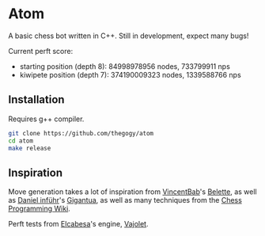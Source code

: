 # Atom

A basic chess bot written in C++. Still in development, expect many bugs!

Current perft score:
- starting position (depth 8): 84998978956 nodes, 733799911 nps
- kiwipete position (depth 7): 374190009323 nodes, 1339588766 nps

## Installation

Requires g++ compiler.
```bash
git clone https://github.com/thegogy/atom
cd atom
make release
```

## Inspiration

Move generation takes a lot of inspiration from [VincentBab](https://github.com/vincentbab)'s [Belette](https://github.com/vincentbab/Belette/), as well as [Daniel inführ](https://github.com/Gigantua)'s [Gigantua](https://www.codeproject.com/Articles/5313417/Worlds-fastest-Bitboard-Chess-Movegenerator), as well as many techniques from the [Chess Programming Wiki](https://www.chessprogramming.org/Move_Generation).

Perft tests from [Elcabesa](https://github.com/elcabesa)'s engine, [Vajolet](https://github.com/elcabesa/vajolet).
